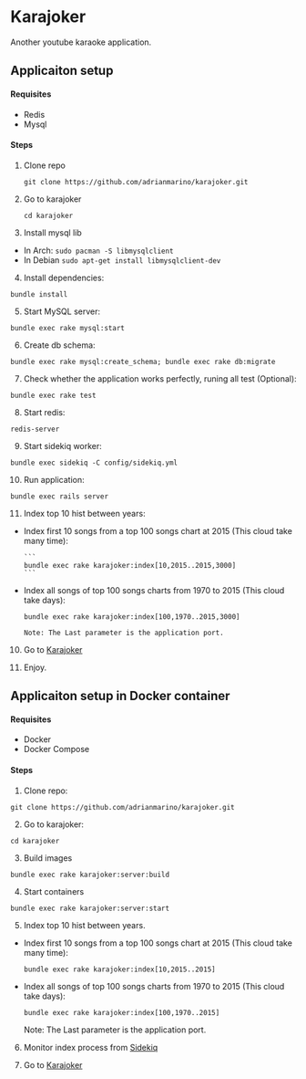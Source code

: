 # Karajoker
Another youtube karaoke application.

## Applicaiton setup

#### Requisites
 * Redis
 * Mysql

#### Steps

1. Clone repo
   
   ```
   git clone https://github.com/adrianmarino/karajoker.git
   ```

2. Go to karajoker

   ```
   cd karajoker
   ```

3. Install mysql lib
  * In Arch: `sudo pacman -S libmysqlclient`
  * In Debian `sudo apt-get install libmysqlclient-dev`
 
4. Install dependencies:

 ```
 bundle install
 ```
5. Start MySQL server:

 ```
 bundle exec rake mysql:start
 ```
6. Create db schema:

 ```
 bundle exec rake mysql:create_schema; bundle exec rake db:migrate
 ```
7. Check whether the application works perfectly, runing all test (Optional):

 ```
 bundle exec rake test
 ```
8. Start redis:

 ```
 redis-server
 ```
9. Start sidekiq worker:

 ```
 bundle exec sidekiq -C config/sidekiq.yml
 ```
10. Run application:

 ```
 bundle exec rails server
 ```
11. Index top 10 hist between years:
  * Index first 10 songs from a top 100 songs chart at 2015 (This cloud take many time):

		```
		bundle exec rake karajoker:index[10,2015..2015,3000]
		```
  * Index all songs of top 100 songs charts from 1970 to 2015 (This cloud take days):

	   ```
	   bundle exec rake karajoker:index[100,1970..2015,3000]
	   ```
   		Note: The Last parameter is the application port.

10. Go to [Karajoker](http://localhost:3000)

11. Enjoy.

## Applicaiton setup in Docker container

#### Requisites
* Docker
* Docker Compose

#### Steps

1. Clone repo:

 ```
 git clone https://github.com/adrianmarino/karajoker.git
 ```
2. Go to karajoker:

 ```
 cd karajoker
 ```
3. Build images

 ```
 bundle exec rake karajoker:server:build
 ```
4. Start containers

 ```
 bundle exec rake karajoker:server:start
 ```
5. Index top 10 hist between years.
  * Index first 10 songs from a top 100 songs chart at 2015 (This cloud take many time):

	   ```
	   bundle exec rake karajoker:index[10,2015..2015]
	   ```
  * Index all songs of top 100 songs charts from 1970 to 2015 (This cloud take days):

	   ```
	   bundle exec rake karajoker:index[100,1970..2015]
	   ```
	   Note: The Last parameter is the application port.

6. Monitor index process from [Sidekiq](http://localhost:8081/sidekiq)

7. Go to [Karajoker](http://localhost:8081)
